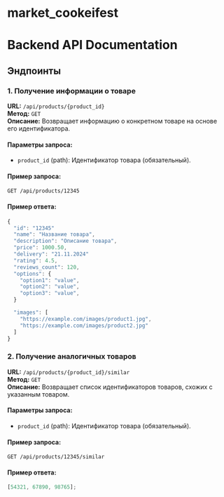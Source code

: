 # market_cookeifest

# Backend API Documentation

## Эндпоинты

### 1. Получение информации о товаре

**URL:** `/api/products/{product_id}`  
**Метод:** `GET`  
**Описание:** Возвращает информацию о конкретном товаре на основе его идентификатора.

#### Параметры запроса:

- `product_id` (path): Идентификатор товара (обязательный).

#### Пример запроса:

```http
GET /api/products/12345
```

#### Пример ответа:

```javascript
{
  "id": "12345"
  "name": "Название товара",
  "description": "Описание товара",
  "price": 1000.50,
  "delivery": "21.11.2024"
  "rating": 4.5,
  "reviews_count": 120,
  "options": {
    "option1": "value",
    "option2": "value",
    "option3": "value",
  }

  "images": [
    "https://example.com/images/product1.jpg",
    "https://example.com/images/product2.jpg"
  ]
}
```

### 2. Получение аналогичных товаров

**URL:** `/api/products/{product_id}/similar`  
**Метод:** `GET`  
**Описание:** Возвращает список идентификаторов товаров, схожих с указанным товаром.

#### Параметры запроса:

- `product_id` (path): Идентификатор товара (обязательный).

#### Пример запроса:

```http
GET /api/products/12345/similar
```

#### Пример ответа:

```javascript
[54321, 67890, 98765];
```
